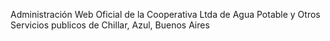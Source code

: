Administración Web Oficial de la Cooperativa Ltda de Agua Potable y Otros Servicios publicos de Chillar, Azul, Buenos Aires